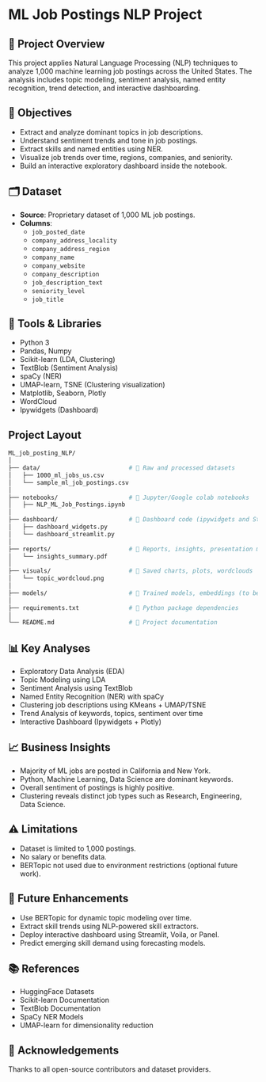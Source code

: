 # ML Job Postings NLP Project

## 📄 Project Overview
This project applies Natural Language Processing (NLP) techniques to analyze 1,000 machine learning job postings across the United States. The analysis includes topic modeling, sentiment analysis, named entity recognition, trend detection, and interactive dashboarding.

## 🎯 Objectives
- Extract and analyze dominant topics in job descriptions.
- Understand sentiment trends and tone in job postings.
- Extract skills and named entities using NER.
- Visualize job trends over time, regions, companies, and seniority.
- Build an interactive exploratory dashboard inside the notebook.

## 🗂 Dataset
- **Source**: Proprietary dataset of 1,000 ML job postings.
- **Columns**:
  - `job_posted_date`
  - `company_address_locality`
  - `company_address_region`
  - `company_name`
  - `company_website`
  - `company_description`
  - `job_description_text`
  - `seniority_level`
  - `job_title`

## 🔧 Tools & Libraries
- Python 3
- Pandas, Numpy
- Scikit-learn (LDA, Clustering)
- TextBlob (Sentiment Analysis)
- spaCy (NER)
- UMAP-learn, TSNE (Clustering visualization)
- Matplotlib, Seaborn, Plotly
- WordCloud
- Ipywidgets (Dashboard)

## Project Layout
```bash
ML_job_posting_NLP/
│
├── data/                         # 📁 Raw and processed datasets
│   ├── 1000_ml_jobs_us.csv
│   └── sample_ml_job_postings.csv
│
├── notebooks/                    # 📁 Jupyter/Google colab notebooks
│   ├── NLP_ML_Job_Postings.ipynb
│
├── dashboard/                    # 📁 Dashboard code (ipywidgets and Streamlit)
│   ├── dashboard_widgets.py
│   └── dashboard_streamlit.py 
│
├── reports/                      # 📁 Reports, insights, presentation material
│   └── insights_summary.pdf 
│
├── visuals/                      # 📁 Saved charts, plots, wordclouds
│   └── topic_wordcloud.png 
│
├── models/                       # 📁 Trained models, embeddings (to be added later)
│
├── requirements.txt              # 📄 Python package dependencies
│
└── README.md                     # 📄 Project documentation

```


## 📊 Key Analyses
- Exploratory Data Analysis (EDA)
- Topic Modeling using LDA
- Sentiment Analysis using TextBlob
- Named Entity Recognition (NER) with spaCy
- Clustering job descriptions using KMeans + UMAP/TSNE
- Trend Analysis of keywords, topics, sentiment over time
- Interactive Dashboard (Ipywidgets + Plotly)

## 📈 Business Insights
- Majority of ML jobs are posted in California and New York.
- Python, Machine Learning, Data Science are dominant keywords.
- Overall sentiment of postings is highly positive.
- Clustering reveals distinct job types such as Research, Engineering, Data Science.

## ⚠ Limitations
- Dataset is limited to 1,000 postings.
- No salary or benefits data.
- BERTopic not used due to environment restrictions (optional future work).

## 🚀 Future Enhancements
- Use BERTopic for dynamic topic modeling over time.
- Extract skill trends using NLP-powered skill extractors.
- Deploy interactive dashboard using Streamlit, Voila, or Panel.
- Predict emerging skill demand using forecasting models.

## 📚 References
- HuggingFace Datasets
- Scikit-learn Documentation
- TextBlob Documentation
- SpaCy NER Models
- UMAP-learn for dimensionality reduction

## 🤝 Acknowledgements
Thanks to all open-source contributors and dataset providers.
